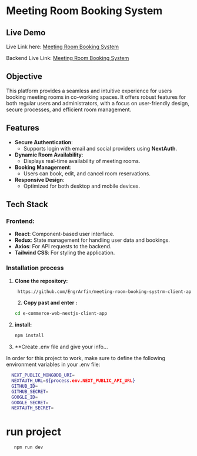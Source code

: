 
# Meeting Room Booking System 

## Live Demo

Live Link here: [Meeting Room Booking System](https://meetingroombooking.netlify.app)

Backend Live Link: [Meeting Room Booking System]([https://meetingroombooking.netlify.app](https://meeting-room-booking-system-52iuvfxb6-engrarfins-projects.vercel.app/))



## Objective

This platform provides a seamless and intuitive experience for users booking meeting rooms in co-working spaces. It offers robust features for both regular users and administrators, with a focus on user-friendly design, secure processes, and efficient room management.

## Features

- **Secure Authentication**:
  - Supports login with email and social providers using **NextAuth**.
- **Dynamic Room Availability**:
  - Displays real-time availability of meeting rooms.
- **Booking Management**:
  - Users can book, edit, and cancel room reservations.
- **Responsive Design**:
  - Optimized for both desktop and mobile devices.

## Tech Stack

### Frontend:
- **React**: Component-based user interface.
- **Redux**: State management for handling user data and bookings.
- **Axios**: For API requests to the backend.
- **Tailwind CSS**: For styling the application.

### Installation process

1. **Clone the repository:**

   ```bash
    https://github.com/EngrArfin/meeting-room-booking-systrm-client-app
   ```
   2. **Copy past and enter :**
     ```bash
   cd e-commerce-web-nextjs-client-app
   ```
3. **install:**
   

   ```bash
   npm install
   ```

  4. **Create .env file and give your info...

In order for this project to work, make sure to define the following environment variables in your .env file:

```bash
  NEXT_PUBLIC_MONGODB_URI=
  NEXTAUTH_URL=${process.env.NEXT_PUBLIC_API_URL}
  GITHUB_ID=
  GITHUB_SECRET=
  GOOGLE_ID=
  GOOGLE_SECRET=
  NEXTAUTH_SECRET=
```

# run project

```bash
   npm run dev
```

